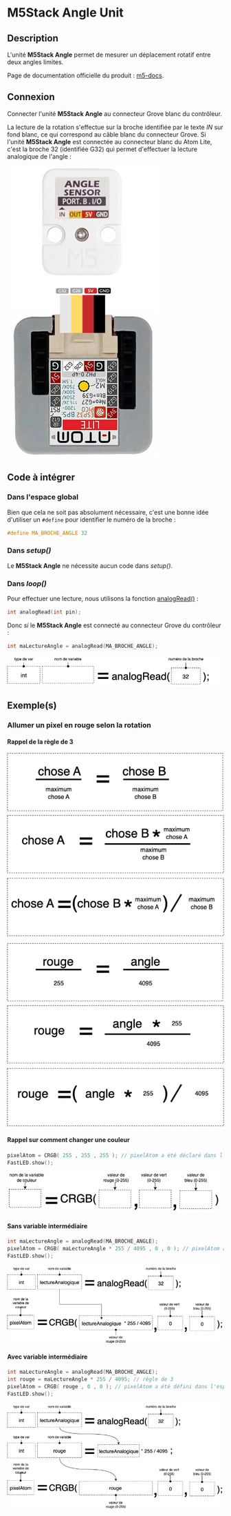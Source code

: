# M5Stack Angle Unit

## Description

L'unité **M5Stack Angle** permet de mesurer un déplacement rotatif entre deux angles limites.

Page de documentation officielle du produit : [m5-docs](https://docs.m5stack.com/en/unit/angle).


## Connexion

Connecter l'unité **M5Stack Angle** au connecteur Grove blanc du contrôleur.

La lecture de la rotation s'effectue sur la broche identifiée par le texte *IN* sur fond blanc, ce qui correspond au câble blanc du connecteur Grove. Si l'unité **M5Stack Angle** est connectée au connecteur blanc du Atom Lite, c'est la broche 32 (identifiée G32) qui permet d'effectuer la lecture analogique de l'angle :

![La connectique du M5Stack Angle](angle-to-atom.png)


## Code à intégrer

### Dans l'espace global

Bien que cela ne soit pas absolument nécessaire, c'est une bonne idée d'utiliser un `#define` pour identifier le numéro de la broche :
```cpp
#define MA_BROCHE_ANGLE 32
```

### Dans *setup()*

Le **M5Stack Angle** ne nécessite aucun code dans *setup()*.

### Dans *loop()*



Pour effectuer une lecture, nous utilisons la fonction [analogRead()](https://www.arduino.cc/reference/en/language/functions/analog-io/analogread/) :
```cpp
int analogRead(int pin);
```

Donc *si* le **M5Stack Angle** est connecté au connecteur Grove du contrôleur :
```cpp
int maLectureAngle = analogRead(MA_BROCHE_ANGLE);
```

![](./code_angle.png)

## Exemple(s)

### Allumer un pixel en rouge selon la rotation



#### Rappel de la règle de 3

![La règle de 3](./regle_de_3.png)

![La règle de 3 appliquée au canal rouge et à la mesure d'angle](./regle_de_3_rouge_angle.png)


#### Rappel sur comment changer une couleur

```cpp
pixelAtom = CRGB( 255 , 255 , 255 ); // pixelAtom a été déclaré dans l'espace global
FastLED.show();
```
![](./code_crgb.drawio.png)

#### Sans variable intermédiaire

```cpp
int maLectureAngle = analogRead(MA_BROCHE_ANGLE);
pixelAtom = CRGB( maLectureAngle * 255 / 4095 , 0 , 0 ); // pixelAtom a été déclaré dans l'espace global
FastLED.show();
```

![Schéma sans variable intermédiaire](./code_crgb_exercice.drawio.png)

#### Avec variable intermédiaire

```cpp
int maLectureAngle = analogRead(MA_BROCHE_ANGLE);
int rouge = maLectureAngle * 255 / 4095; // règle de 3 
pixelAtom = CRGB( rouge , 0 , 0 ); // pixelAtom a été défini dans l'espace global
FastLED.show();
```

![Schéma avec variable intermédiaire](./code_crgb_exercice2.drawio.png)